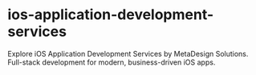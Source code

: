 # ios-application-development-services
Explore iOS Application Development Services by MetaDesign Solutions. Full-stack development for modern, business-driven iOS apps.

